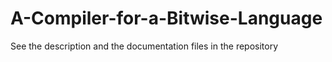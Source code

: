 # A-Compiler-for-a-Bitwise-Language

See the description and the documentation files in the repository